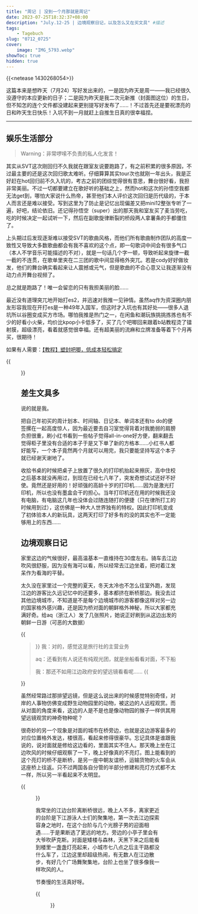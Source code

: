 ```yaml
---
title: "周记 | 没到一个月那就是周记"
date: 2023-07-25T18:32:37+08:00
description: "July.12-25 | 边境观察日记，以及怎么又在买文具" #描述
tags: 
    - Tagebuch
slug: "0712_0725"
cover:
    image: "IMG_5793.webp"
showToc: true
hidden: true
---
```

{{<netease 1430268054>}}

这篇本来是想昨天（7月24）写好发出来的，一是因为昨天是周一——我已经很久没遵守的本应更新的日子；二是因为昨天是我二次元新推（封面图这位）的生日，但不知怎的连个文件都没建起来更别提写好发布了……！不过首先还是要祝漂亮的日和昨天生日快乐！入坑不到一月就赶上自推生日真的很幸福捏。

---

## 娱乐生活部分

> Warning：非常啰嗦不负责的私人化发言！

其实从SVT这次刚回归不久我就在跟室友说要跑路了，有之前积累的很多原因，不过最主要的还是这次回归歌太难听。仔细算算其实tour次也就刚一年出头，我是正好赶在hot回归前不久入坑的，考古之前的团综觉得很有意思，舞台很好看，我担非常美丽。不过一切都要建立在歌好听的基础之上，然而hot和这次的孙悟空我都无法get到，哪怕大家说什么热帝，甚至他们本人评价这次回归是历代级的，于本人而言还是难以接受。写到这里为了防止是记忆出现偏差又把mini12整张专听了一遍，好吧，结论依旧。还记得孙悟空（super）出的那天我和室友买了麦当劳吃，吃的时候决定一起试听一下，然后在副歌旋律断裂的桥段两人拿薯条的手都僵住了。

上头期过后发现逐渐难以接受SVT的歌曲风格，而他们所有歌曲制作团队的高度一致性又导致大多数歌曲都会有我不喜欢的这个点，即一句歌词中间会有很多气口（本人不学音乐可能描述的不对），就是一句话几个字一顿，导致听起来旋律一截一截的不连贯，在歌单里夹在二三团的歌中间显得格外突兀。若是cody好好做妆发，他们的舞台确实看起来让人震撼或元气，但是歌曲的不合心意又让我逐渐没有动力点开舞台视频了。

总之就是跑路了！唯一会留恋的只有我担美丽的脸……

最近没有道理突兀地开始打es2，并迅速对我推一见钟情。虽然aq作为资深圈内朋友形容我现在开打es是一种49年入国军，但这时才入坑也有其好处——很多人退坑所以谷圈变成买方市场。哪怕我推是热门之一，在闲鱼和潮玩族挑挑拣拣也有不少的好看小火柴，均价比kpop小卡低多了，买了几个吧唧回来跟着b站教程烫了镭射膜，超级漂亮，看着就感觉很幸福。还有超美丽的流麻和立牌准备等着下个月再买，很期待！

如果有人需要：[【教程】塑封吧唧，低成本轻松搞定](https://www.bilibili.com/video/BV1ut4y1D7Qk/?share_source=weixin_web&vd_source=76101e77d2576ed6c9445832a9412cca&wxfid=o7omF0VQ4ll6xD804FWe4pL0R76o&share_times=1)

{{<figure src="IMG_5862.webp#center" caption="10块钱的65mm美丽吧唧" width="400px">}}

## 差生文具多

说的就是我。

把自己年初买的周计划本、时间轴、日记本、单词本还有to do的便签摞在一起高度惊人，因为最近要去自习室觉得背着对我脆弱的肩膀负担很重，刷小红书看到一些帖子觉得all-in-one好方便，翻来翻去觉得柜子里没有合适的本子于是又下单了新的方格本……小红书人都好能写，一个本子竟然两个月就可以用完，我只要能坚持写这个本子就已经谢天谢地了。

收拾书桌的时候把桌子上放置了很久的打印机抬起来擦灰，高中住校之后基本就没再用过，到现在已经七八年了，突发奇想试试还好不好使。竟然还是好用的！好顽强的高龄十岁的打印机……因为是激光打印机，所以也没有墨盒会干的担心。当年打印机还在用的时候我还没有电脑，有电脑这几年也没体会过随连随打的便捷（只在律所打工的时候用到过），这仿佛是一种大人世界独有的特权。因此打印机变成了初体验本人的新玩具，这两天打印了好多有的没的其实也不一定能够用上的东西……

## 边境观察日记

家里这边的气候很好，最高温基本一直维持在30度左右。骑车去江边吹风很舒服，因为没有海可以看，所以经常去江边坐着，把对着江发呆作为看海的平替。

太久没在家里过一个完整的夏天，冬天太冷也不怎么往室外跑，发现江边的游客比久远记忆中的还要多，基本都挤在断桥那边。我没去过其他边境城市，不知道是不是每个边境城市的游客都像这样对另一边的国家格外感兴趣，还是因为桥对面的朝鲜格外神秘，所以大家都充满好奇。给aq（浙江人）发了几张照片，她说正好刷到从这边出发的朝鲜一日游（可恶的大数据）

{{<blockquote>}}
我：对的，感觉这是旅行社的主营业务

aq：还看到有人说还有纯观光团，就是坐船看看对面，不下船

我：那还不如用江边政府安的望远镜看看呢……
{{</blockquote>}}

虽然经常路过那排望远镜，但是这么说出来的时候感觉特别奇怪，对岸的人事物仿佛变成野生动物园里的动物，被这边的人远程观赏。而从对面的角度来看，这边的人是不是也是像动物园的猴子一样供其用望远镜观赏的神奇物种呢？

很奇妙的另一个现象是对面的城市在桥旁边，也就是这边游客最多的对应位置格外发达，楼很高，看起来修得很豪华。忘记具体是谁跟我说的，说对面就是修给这边看的，里面其实不住人。那天晚上坐在江边吹风的时候仔细观察了一下，晚上好像真的不亮灯。图上能看到的这个亮灯的桥不是断桥，是另一座中朝友谊桥，运输货物的火车会从这座桥上往返。只不过两国各自分管的半部分修建和亮灯方式都不太一样，所以另一半看起来不太明显。

{{<figure src="DSC01656.webp#center" caption="桥和高楼" width="600px">}}

我常坐的江边台阶离断桥很远，晚上人不多，离家更近的台阶是下江游泳人士们的聚集地，第一次去江边探索容身之地时，在这个台阶与几个光膀子男的迎面相遇……于是果断选了更远的地方。旁边的小亭子里会有大爷吹萨克斯。对面是矮楼与森林，天黑下来之后能看到楼里一盏盏灯亮起来，小城市七八点之后主干路都没什么车了，江边这里却超级热闹，有无数人在江边散步，有好几个广场舞聚集地，台阶上也坐了很多像我一样吹风的人。

节奏慢的生活真好呀。

{{<figure src="DSC01643.webp#center" caption="矮房与树林" width="600px">}}